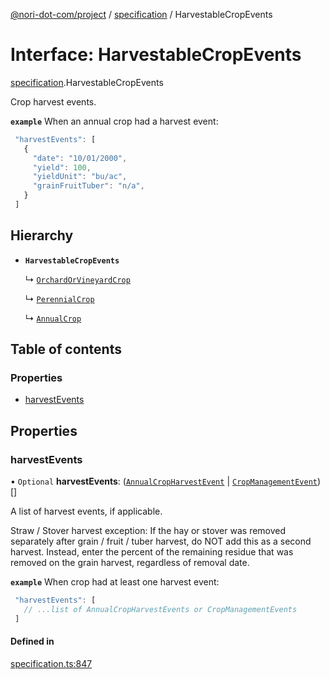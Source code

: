 [@nori-dot-com/project](../README.md) / [specification](../modules/specification.md) / HarvestableCropEvents

# Interface: HarvestableCropEvents

[specification](../modules/specification.md).HarvestableCropEvents

Crop harvest events.

**`example`** When an annual crop had a harvest event:

```js
 "harvestEvents": [
   {
     "date": "10/01/2000",
     "yield": 100,
     "yieldUnit": "bu/ac",
     "grainFruitTuber": "n/a",
   }
 ]
```

## Hierarchy

- **`HarvestableCropEvents`**

  ↳ [`OrchardOrVineyardCrop`](specification.OrchardOrVineyardCrop.md)

  ↳ [`PerennialCrop`](specification.PerennialCrop.md)

  ↳ [`AnnualCrop`](specification.AnnualCrop.md)

## Table of contents

### Properties

- [harvestEvents](specification.HarvestableCropEvents.md#harvestevents)

## Properties

### harvestEvents

• `Optional` **harvestEvents**: ([`AnnualCropHarvestEvent`](specification.AnnualCropHarvestEvent.md) \| [`CropManagementEvent`](specification.CropManagementEvent.md))[]

A list of harvest events, if applicable.

Straw / Stover harvest exception: If the hay or stover was removed
separately after grain / fruit / tuber harvest, do NOT add this as
a second harvest. Instead, enter the percent of the remaining residue
that was removed on the grain harvest, regardless of removal date.

**`example`** When crop had at least one harvest event:

```js
 "harvestEvents": [
   // ...list of AnnualCropHarvestEvents or CropManagementEvents
 ]
```

#### Defined in

[specification.ts:847](https://github.com/nori-dot-eco/nori-dot-com/blob/8ea14b1/packages/project/src/specification.ts#L847)
